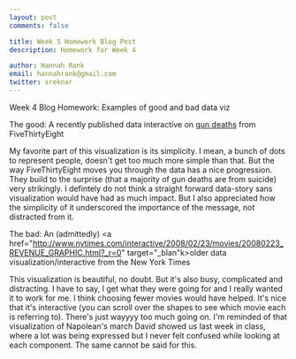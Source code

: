 ```yaml
---
layout: post
comments: false

title: Week 5 Homework Blog Post
description: Homework for Week 4

author: Hannah Rank
email: hannahrank@gmail.com
twitter: sreknar
---
```


Week 4 Blog Homework: Examples of good and bad data viz

The good: A recently published data interactive on <a href="http://fivethirtyeight.com/features/gun-deaths/" target="_blank">gun deaths</a> from FiveThirtyEight

My favorite part of this visualization is its simplicity. I mean, a bunch of dots to represent people, doesn't get too much more simple than that. But the way FiveThirtyEight moves you through the data has a nice progression. They build to the surprise (that a majority of gun deaths are from suicide) very strikingly. I defintely do not think a straight forward data-story sans visualization would have had as much impact. But I also appreciated how the simplicity of it underscored the importance of the message, not distracted from it.


The bad: An (admittedly) <a href="http://www.nytimes.com/interactive/2008/02/23/movies/20080223_REVENUE_GRAPHIC.html?_r=0" target="_blan"k>older</a> data visualization/interactive from the New York Times

This visualization is beautiful, no doubt. But it's also busy, complicated and distracting. I have to say, I get what they were going for and I really wanted it to work for me. I think choosing fewer movies would have helped. It's nice that it's interactive (you can scroll over the shapes to see which movie each is referring to). There's just wayyyy too much going on. I'm reminded of that visualization of Napolean's march David showed us last week in class, where a lot was being expressed but I never felt confused while looking at each component. The same cannot be said for this.
